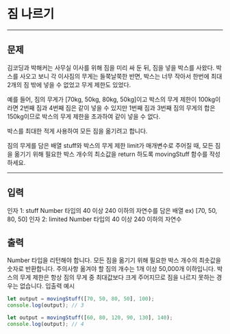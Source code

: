 # 짐 나르기
---

## 문제
김코딩과 박해커는 사무실 이사를 위해 짐을 미리 싸 둔 뒤, 짐을 넣을 박스를 사왔다. 박스를 사오고 보니 각 이사짐의 무게는 들쭉날쭉한 반면, 박스는 너무 작아서 한번에 최대 2개의 짐 밖에 넣을 수 없었고 무게 제한도 있었다.

예를 들어, 짐의 무게가 [70kg, 50kg, 80kg, 50kg]이고 박스의 무게 제한이 100kg이라면 2번째 짐과 4번째 짐은 같이 넣을 수 있지만 1번째 짐과 3번째 짐의 무게의 합은 150kg이므로 박스의 무게 제한을 초과하여 같이 넣을 수 없다.

박스를 최대한 적게 사용하여 모든 짐을 옮기려고 합니다.

짐의 무게를 담은 배열 stuff와 박스의 무게 제한 limit가 매개변수로 주어질 때, 모든 짐을 옮기기 위해 필요한 박스 개수의 최소값을 return 하도록 movingStuff 함수를 작성하세요.

---

## 입력
인자 1: stuff
Number 타입의 40 이상 240 이하의 자연수를 담은 배열
ex) [70, 50, 80, 50]
인자 2: limited
Number 타입의 40 이상 240 이하의 자연수

## 출력
Number 타입을 리턴해야 합니다.
모든 짐을 옮기기 위해 필요한 박스 개수의 최솟값을 숫자로 반환합니다.
주의사항
옮겨야 할 짐의 개수는 1개 이상 50,000개 이하입니다.
박스의 무게 제한은 항상 짐의 무게 중 최대값보다 크게 주어지므로 짐을 나르지 못하는 경우는 없습니다.
입출력 예시

```js
let output = movingStuff([70, 50, 80, 50], 100);
console.log(output); // 3

let output = movingStuff([60, 80, 120, 90, 130], 140);
console.log(output); // 4
```
